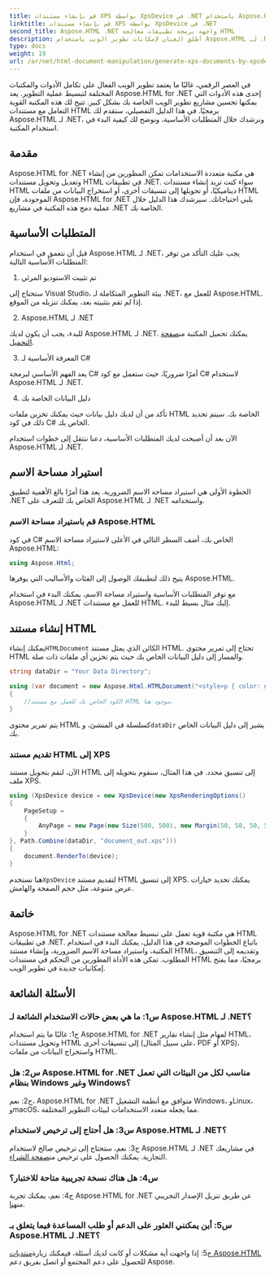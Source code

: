 ```yaml
---
title: قم بإنشاء مستندات XPS بواسطة XpsDevice في .NET باستخدام Aspose.HTML
linktitle: قم بإنشاء مستندات XPS بواسطة XpsDevice في .NET
second_title: Aspose.HTML .NET واجهة برمجة تطبيقات معالجة HTML
description: أطلق العنان لإمكانات تطوير الويب باستخدام Aspose.HTML لـ .NET. يمكنك إنشاء مستندات HTML وتحويلها ومعالجتها بسهولة.
type: docs
weight: 19
url: /ar/net/html-document-manipulation/generate-xps-documents-by-xpsdevice/
---
```


في العصر الرقمي، غالبًا ما يعتمد تطوير الويب الفعال على تكامل الأدوات والمكتبات المختلفة لتبسيط عملية التطوير. يعد Aspose.HTML for .NET إحدى هذه الأدوات التي يمكنها تحسين مشاريع تطوير الويب الخاصة بك بشكل كبير. تتيح لك هذه المكتبة القوية التعامل مع مستندات HTML برمجيًا. في هذا الدليل التفصيلي، سنقدم لك Aspose.HTML لـ .NET، ونرشدك خلال المتطلبات الأساسية، ونوضح لك كيفية البدء في استخدام المكتبة.

## مقدمة

Aspose.HTML for .NET هي مكتبة متعددة الاستخدامات تمكن المطورين من إنشاء وتعديل وتحويل مستندات HTML في تطبيقات .NET. سواء كنت تريد إنشاء مستندات HTML ديناميكيًا، أو تحويلها إلى تنسيقات أخرى، أو استخراج البيانات من ملفات HTML الموجودة، فإن Aspose.HTML for .NET يلبي احتياجاتك. سيرشدك هذا الدليل خلال عملية دمج هذه المكتبة في مشاريع .NET الخاصة بك.

## المتطلبات الأساسية

قبل أن نتعمق في استخدام Aspose.HTML لـ .NET، يجب عليك التأكد من توفر المتطلبات الأساسية التالية:

1. تم تثبيت الاستوديو المرئي

ستحتاج إلى Visual Studio، بيئة التطوير المتكاملة لـ .NET، للعمل مع Aspose.HTML. إذا لم تقم بتثبيته بعد، يمكنك تنزيله من الموقع.

2. Aspose.HTML لـ .NET

 للبدء، يجب أن يكون لديك Aspose.HTML لـ .NET. يمكنك تحميل المكتبة من[صفحة التحميل](https://releases.aspose.com/html/net/).

3. المعرفة الأساسية لـ C#

يعد الفهم الأساسي لبرمجة C# أمرًا ضروريًا، حيث ستعمل مع كود C# لاستخدام Aspose.HTML لـ .NET.

4. دليل البيانات الخاصة بك

تأكد من أن لديك دليل بيانات حيث يمكنك تخزين ملفات HTML الخاصة بك. سيتم تحديد ذلك في كود C# الخاص بك.

الآن بعد أن أصبحت لديك المتطلبات الأساسية، دعنا ننتقل إلى خطوات استخدام Aspose.HTML لـ .NET.

## استيراد مساحة الاسم

الخطوة الأولى هي استيراد مساحة الاسم الضرورية. يعد هذا أمرًا بالغ الأهمية لتطبيق .NET الخاص بك للتعرف على Aspose.HTML لـ .NET واستخدامه.

### قم باستيراد مساحة الاسم Aspose.HTML

في كود C# الخاص بك، أضف السطر التالي في الأعلى لاستيراد مساحة الاسم Aspose.HTML:

```csharp
using Aspose.Html;
```

يتيح ذلك لتطبيقك الوصول إلى الفئات والأساليب التي يوفرها Aspose.HTML.

مع توفر المتطلبات الأساسية واستيراد مساحة الاسم، يمكنك البدء في استخدام Aspose.HTML لـ .NET للعمل مع مستندات HTML. إليك مثال بسيط للبدء.

## إنشاء مستند HTML

 يمكنك إنشاء`HTMLDocument` الكائن الذي يمثل مستند HTML. تحتاج إلى تمرير محتوى HTML والمسار إلى دليل البيانات الخاص بك حيث يتم تخزين أي ملفات ذات صلة.

```csharp
string dataDir = "Your Data Directory";

using (var document = new Aspose.Html.HTMLDocument("<style>p { color: green; }</style><p>my first paragraph</p>", dataDir))
{
    //الكود الخاص بك للعمل مع مستند HTML موجود هنا.
}
```

 يتم تمرير محتوى HTML كسلسلة في المنشئ، و`dataDir` يشير إلى دليل البيانات الخاص بك.

### تقديم مستند HTML إلى XPS

الآن، لنقم بتحويل مستند HTML إلى تنسيق محدد. في هذا المثال، سنقوم بتحويله إلى ملف XPS.

```csharp
using (XpsDevice device = new XpsDevice(new XpsRenderingOptions()
{
    PageSetup =
    {
        AnyPage = new Page(new Size(500, 500), new Margin(50, 50, 50, 50))
    }
}, Path.Combine(dataDir, "document_out.xps")))
{
    document.RenderTo(device);
}
```

 هنا نستخدم`XpsDevice` لتقديم مستند HTML إلى تنسيق XPS. يمكنك تحديد خيارات عرض متنوعة، مثل حجم الصفحة والهامش.

## خاتمة

Aspose.HTML for .NET هي مكتبة قوية تعمل على تبسيط معالجة مستندات HTML في تطبيقات .NET. باتباع الخطوات الموضحة في هذا الدليل، يمكنك البدء في استخدام المكتبة، واستيراد مساحة الاسم الضرورية، وإنشاء مستند HTML، وتقديمه إلى التنسيق المطلوب. تمكن هذه الأداة المطورين من التحكم في مستندات HTML برمجيًا، مما يفتح إمكانيات جديدة في تطوير الويب.

## الأسئلة الشائعة

### س1: ما هي بعض حالات الاستخدام الشائعة لـ Aspose.HTML لـ .NET؟

ج1: غالبًا ما يتم استخدام Aspose.HTML for .NET لمهام مثل إنشاء تقارير HTML، وتحويل مستندات HTML إلى تنسيقات أخرى (على سبيل المثال، PDF أو XPS)، واستخراج البيانات من ملفات HTML.

### س2: هل Aspose.HTML for .NET مناسب لكل من البيئات التي تعمل بنظام Windows وغير Windows؟

ج2: نعم، Aspose.HTML for .NET متوافق مع أنظمة التشغيل Windows، وLinux، وmacOS، مما يجعله متعدد الاستخدامات لبيئات التطوير المختلفة.

### س3: هل أحتاج إلى ترخيص لاستخدام Aspose.HTML لـ .NET؟

 ج3: نعم، ستحتاج إلى ترخيص صالح لاستخدام Aspose.HTML لـ .NET في مشاريعك التجارية. يمكنك الحصول على ترخيص من[صفحة الشراء](https://purchase.aspose.com/buy).

### س4: هل هناك نسخة تجريبية متاحة للاختبار؟

 ج4: نعم، يمكنك تجربة Aspose.HTML for .NET عن طريق تنزيل الإصدار التجريبي من[هنا](https://releases.aspose.com/).

### س5: أين يمكنني العثور على الدعم أو طلب المساعدة فيما يتعلق بـ Aspose.HTML لـ .NET؟

 ج5: إذا واجهت أية مشكلات أو كانت لديك أسئلة، فيمكنك زيارة[منتديات Aspose.HTML](https://forum.aspose.com/) للحصول على دعم المجتمع أو اتصل بفريق دعم Aspose.